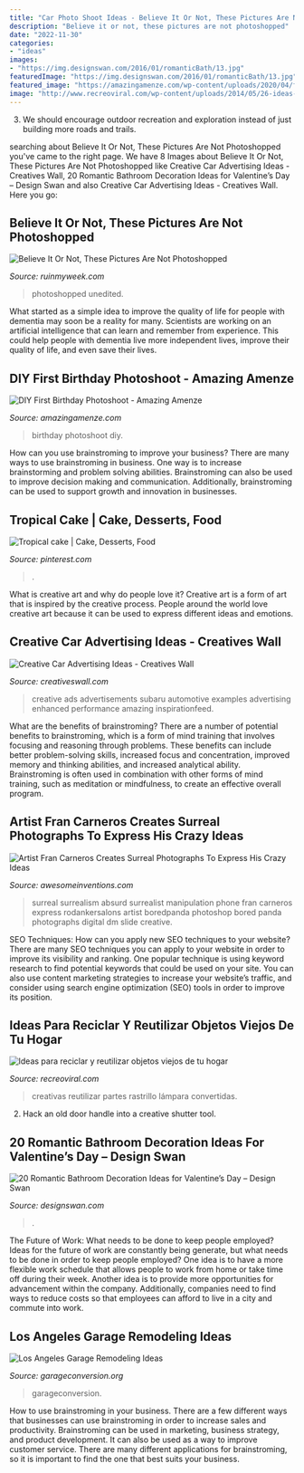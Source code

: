 ```yaml
---
title: "Car Photo Shoot Ideas - Believe It Or Not, These Pictures Are Not Photoshopped"
description: "Believe it or not, these pictures are not photoshopped"
date: "2022-11-30"
categories:
- "ideas"
images:
- "https://img.designswan.com/2016/01/romanticBath/13.jpg"
featuredImage: "https://img.designswan.com/2016/01/romanticBath/13.jpg"
featured_image: "https://amazingamenze.com/wp-content/uploads/2020/04/first-birthday-photoshoot.jpg"
image: "http://www.recreoviral.com/wp-content/uploads/2014/05/26-ideas-creativas-para-reciclar-5.jpg"
---
```



3. We should encourage outdoor recreation and exploration instead of just building more roads and trails.

	

		
searching about Believe It Or Not, These Pictures Are Not Photoshopped you've came to the right page. We have 8 Images about Believe It Or Not, These Pictures Are Not Photoshopped like Creative Car Advertising Ideas - Creatives Wall, 20 Romantic Bathroom Decoration Ideas for Valentine’s Day – Design Swan and also Creative Car Advertising Ideas - Creatives Wall. Here you go:
		
    
## Believe It Or Not, These Pictures Are Not Photoshopped

<img loading=lazy src="https://ruinmyweek.com/wp-content/uploads/2016/06/funny-photos-of-not-photoshopped-no-photoshop-unedited-partner-lifting.jpg" onerror="this.onerror=null;this.src='https://tse1.mm.bing.net/th?id=OIP.v81VLE3yVW5Hb78hJVkVugHaLH&amp;pid=15.1';" alt="Believe It Or Not, These Pictures Are Not Photoshopped">

_Source: ruinmyweek.com_

>photoshopped unedited. 

	

What started as a simple idea to improve the quality of life for people with dementia may soon be a reality for many. Scientists are working on an artificial intelligence that can learn and remember from experience. This could help people with dementia live more independent lives, improve their quality of life, and even save their lives.

    
## DIY First Birthday Photoshoot - Amazing Amenze

<img loading=lazy src="https://amazingamenze.com/wp-content/uploads/2020/04/first-birthday-photoshoot.jpg" onerror="this.onerror=null;this.src='https://tse2.mm.bing.net/th?id=OIP.xyLv9TCyDPpSGv36BGNauAHaJ4&amp;pid=15.1';" alt="DIY First Birthday Photoshoot - Amazing Amenze">

_Source: amazingamenze.com_

>birthday photoshoot diy. 

	

How can you use brainstroming to improve your business?
There are many ways to use brainstroming in business. One way is to increase brainstorming and problem solving abilities. Brainstroming can also be used to improve decision making and communication. Additionally, brainstroming can be used to support growth and innovation in businesses.

    
## Tropical Cake | Cake, Desserts, Food

<img loading=lazy src="https://i.pinimg.com/736x/5d/1e/c4/5d1ec46d3c411b58de1fe163434f5ee2--tropical-cake-decorating.jpg" onerror="this.onerror=null;this.src='https://tse4.mm.bing.net/th?id=OIP.eP4H9cFQKmGORhmAgCX3rwHaJ3&amp;pid=15.1';" alt="Tropical cake | Cake, Desserts, Food">

_Source: pinterest.com_

>. 

	

What is creative art and why do people love it?
Creative art is a form of art that is inspired by the creative process. People around the world love creative art because it can be used to express different ideas and emotions.

    
## Creative Car Advertising Ideas - Creatives Wall

<img loading=lazy src="https://www.creativeswall.com/wp-content/uploads/2014/06/Performance-Enhanced-o-e1402146593188.jpg" onerror="this.onerror=null;this.src='https://tse3.mm.bing.net/th?id=OIP.eaRA2r2lq8n_QBRTqssyYQHaEI&amp;pid=15.1';" alt="Creative Car Advertising Ideas - Creatives Wall">

_Source: creativeswall.com_

>creative ads advertisements subaru automotive examples advertising enhanced performance amazing inspirationfeed. 

	

What are the benefits of brainstroming?
There are a number of potential benefits to brainstroming, which is a form of mind training that involves focusing and reasoning through problems. These benefits can include better problem-solving skills, increased focus and concentration, improved memory and thinking abilities, and increased analytical ability. Brainstroming is often used in combination with other forms of mind training, such as meditation or mindfulness, to create an effective overall program.

    
## Artist Fran Carneros Creates Surreal Photographs To Express His Crazy Ideas

<img loading=lazy src="https://www.awesomeinventions.com/wp-content/uploads/2015/04/surreal-phone.jpg" onerror="this.onerror=null;this.src='https://tse3.mm.bing.net/th?id=OIP.ptgekq-pWglQOPXkhZgpowDMEy&amp;pid=15.1';" alt="Artist Fran Carneros Creates Surreal Photographs To Express His Crazy Ideas">

_Source: awesomeinventions.com_

>surreal surrealism absurd surrealist manipulation phone fran carneros express rodankersalons artist boredpanda photoshop bored panda photographs digital dm slide creative. 

	

SEO Techniques: How can you apply new SEO techniques to your website?
There are many SEO techniques you can apply to your website in order to improve its visibility and ranking. One popular technique is using keyword research to find potential keywords that could be used on your site. You can also use content marketing strategies to increase your website’s traffic, and consider using search engine optimization (SEO) tools in order to improve its position.

    
## Ideas Para Reciclar Y Reutilizar Objetos Viejos De Tu Hogar

<img loading=lazy src="http://www.recreoviral.com/wp-content/uploads/2014/05/26-ideas-creativas-para-reciclar-5.jpg" onerror="this.onerror=null;this.src='https://tse2.mm.bing.net/th?id=OIP.wlzpLp6auyC1lLOePyqeigHaLG&amp;pid=15.1';" alt="Ideas para reciclar y reutilizar objetos viejos de tu hogar">

_Source: recreoviral.com_

>creativas reutilizar partes rastrillo lámpara convertidas. 

	

2. Hack an old door handle into a creative shutter tool.

    
## 20 Romantic Bathroom Decoration Ideas For Valentine’s Day – Design Swan

<img loading=lazy src="https://img.designswan.com/2016/01/romanticBath/13.jpg" onerror="this.onerror=null;this.src='https://tse4.mm.bing.net/th?id=OIP.896MUmaWmCpt8KMaSftbzAHaME&amp;pid=15.1';" alt="20 Romantic Bathroom Decoration Ideas for Valentine’s Day – Design Swan">

_Source: designswan.com_

>. 

	

The Future of Work: What needs to be done to keep people employed?
Ideas for the future of work are constantly being generate, but what needs to be done in order to keep people employed? One idea is to have a more flexible work schedule that allows people to work from home or take time off during their week. Another idea is to provide more opportunities for advancement within the company. Additionally, companies need to find ways to reduce costs so that employees can afford to live in a city and commute into work.

    
## Los Angeles Garage Remodeling Ideas

<img loading=lazy src="https://www.garageconversion.org/uploads/images/GarageRemodeling/Garage-remodeling--5-.jpg" onerror="this.onerror=null;this.src='https://tse3.mm.bing.net/th?id=OIP.-Ilx9Qn1c4Q3CI1eYTch-QHaDc&amp;pid=15.1';" alt="Los Angeles Garage Remodeling Ideas">

_Source: garageconversion.org_

>garageconversion. 

	

How to use brainstroming in your business.
There are a few different ways that businesses can use brainstroming in order to increase sales and productivity. Brainstroming can be used in marketing, business strategy, and product development. It can also be used as a way to improve customer service. There are many different applications for brainstroming, so it is important to find the one that best suits your business.

